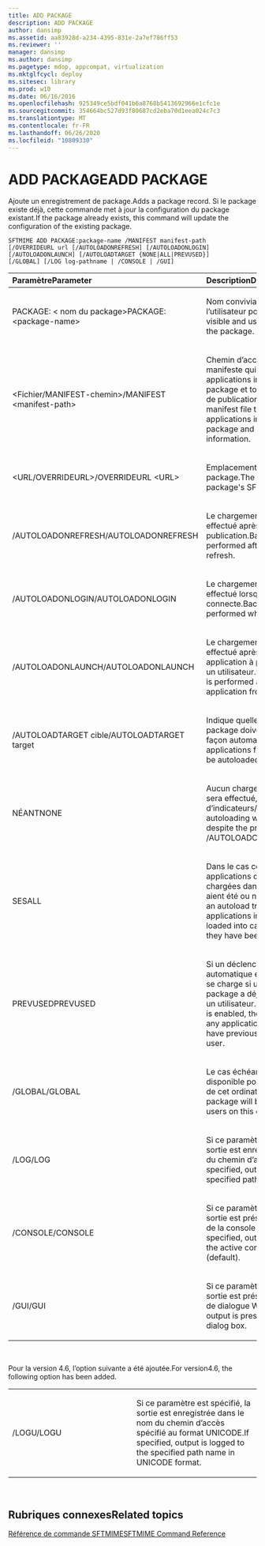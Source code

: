 ```yaml
---
title: ADD PACKAGE
description: ADD PACKAGE
author: dansimp
ms.assetid: aa83928d-a234-4395-831e-2a7ef786ff53
ms.reviewer: ''
manager: dansimp
ms.author: dansimp
ms.pagetype: mdop, appcompat, virtualization
ms.mktglfcycl: deploy
ms.sitesec: library
ms.prod: w10
ms.date: 06/16/2016
ms.openlocfilehash: 925349ce5bdf041b6a8768b5413692966e1cfc1e
ms.sourcegitcommit: 354664bc527d93f80687cd2eba70d1eea024c7c3
ms.translationtype: MT
ms.contentlocale: fr-FR
ms.lasthandoff: 06/26/2020
ms.locfileid: "10809330"
---
```

# <span data-ttu-id="6420e-103">ADD PACKAGE</span><span class="sxs-lookup"><span data-stu-id="6420e-103">ADD PACKAGE</span></span>


<span data-ttu-id="6420e-104">Ajoute un enregistrement de package.</span><span class="sxs-lookup"><span data-stu-id="6420e-104">Adds a package record.</span></span> <span data-ttu-id="6420e-105">Si le package existe déjà, cette commande met à jour la configuration du package existant.</span><span class="sxs-lookup"><span data-stu-id="6420e-105">If the package already exists, this command will update the configuration of the existing package.</span></span>

`SFTMIME ADD PACKAGE:package-name /MANIFEST manifest-path                 [/OVERRIDEURL url [/AUTOLOADONREFRESH] [/AUTOLOADONLOGIN]                 [/AUTOLOADONLAUNCH] [/AUTOLOADTARGET {NONE|ALL|PREVUSED}]                 [/GLOBAL] [/LOG log-pathname | /CONSOLE | /GUI]`

<table>
<colgroup>
<col width="50%" />
<col width="50%" />
</colgroup>
<thead>
<tr class="header">
<th align="left"><span data-ttu-id="6420e-106">Paramètre</span><span class="sxs-lookup"><span data-stu-id="6420e-106">Parameter</span></span></th>
<th align="left"><span data-ttu-id="6420e-107">Description</span><span class="sxs-lookup"><span data-stu-id="6420e-107">Description</span></span></th>
</tr>
</thead>
<tbody>
<tr class="odd">
<td align="left"><p><span data-ttu-id="6420e-108">PACKAGE: &lt; nom du package&gt;</span><span class="sxs-lookup"><span data-stu-id="6420e-108">PACKAGE:&lt;package-name&gt;</span></span></p></td>
<td align="left"><p><span data-ttu-id="6420e-109">Nom convivial et visible par l’utilisateur pour le package.</span><span class="sxs-lookup"><span data-stu-id="6420e-109">User-visible and user-friendly name for the package.</span></span></p></td>
</tr>
<tr class="even">
<td align="left"><p><span data-ttu-id="6420e-110">&lt;Fichier/MANIFEST-chemin&gt;</span><span class="sxs-lookup"><span data-stu-id="6420e-110">/MANIFEST &lt;manifest-path&gt;</span></span></p></td>
<td align="left"><p><span data-ttu-id="6420e-111">Chemin d’accès du fichier manifeste qui recense les applications incluses dans le package et toutes les informations de publication.</span><span class="sxs-lookup"><span data-stu-id="6420e-111">The path of the manifest file that lists the applications included in the package and all of their publishing information.</span></span></p></td>
</tr>
<tr class="odd">
<td align="left"><p><span data-ttu-id="6420e-112">&lt;URL/OVERRIDEURL&gt;</span><span class="sxs-lookup"><span data-stu-id="6420e-112">/OVERRIDEURL &lt;URL&gt;</span></span></p></td>
<td align="left"><p><span data-ttu-id="6420e-113">Emplacement du fichier SFT du package.</span><span class="sxs-lookup"><span data-stu-id="6420e-113">The location of the package's SFT file.</span></span></p></td>
</tr>
<tr class="even">
<td align="left"><p><span data-ttu-id="6420e-114">/AUTOLOADONREFRESH</span><span class="sxs-lookup"><span data-stu-id="6420e-114">/AUTOLOADONREFRESH</span></span></p></td>
<td align="left"><p><span data-ttu-id="6420e-115">Le chargement en arrière-plan est effectué après une actualisation de publication.</span><span class="sxs-lookup"><span data-stu-id="6420e-115">Background loading is performed after a publishing refresh.</span></span></p></td>
</tr>
<tr class="odd">
<td align="left"><p><span data-ttu-id="6420e-116">/AUTOLOADONLOGIN</span><span class="sxs-lookup"><span data-stu-id="6420e-116">/AUTOLOADONLOGIN</span></span></p></td>
<td align="left"><p><span data-ttu-id="6420e-117">Le chargement en arrière-plan est effectué lorsqu’un utilisateur se connecte.</span><span class="sxs-lookup"><span data-stu-id="6420e-117">Background loading is performed when a user logs in.</span></span></p></td>
</tr>
<tr class="even">
<td align="left"><p><span data-ttu-id="6420e-118">/AUTOLOADONLAUNCH</span><span class="sxs-lookup"><span data-stu-id="6420e-118">/AUTOLOADONLAUNCH</span></span></p></td>
<td align="left"><p><span data-ttu-id="6420e-119">Le chargement en arrière-plan est effectué après le démarrage d’une application à partir du package par un utilisateur.</span><span class="sxs-lookup"><span data-stu-id="6420e-119">Background loading is performed after a user starts an application from the package.</span></span></p></td>
</tr>
<tr class="odd">
<td align="left"><p><span data-ttu-id="6420e-120">/AUTOLOADTARGET cible</span><span class="sxs-lookup"><span data-stu-id="6420e-120">/AUTOLOADTARGET target</span></span></p></td>
<td align="left"><p><span data-ttu-id="6420e-121">Indique quelles applications du package doivent être chargées de façon automatique.</span><span class="sxs-lookup"><span data-stu-id="6420e-121">Indicates which applications from the package will be autoloaded.</span></span></p></td>
</tr>
<tr class="even">
<td align="left"><p><span data-ttu-id="6420e-122">NÉANT</span><span class="sxs-lookup"><span data-stu-id="6420e-122">NONE</span></span></p></td>
<td align="left"><p><span data-ttu-id="6420e-123">Aucun chargement automatique ne sera effectué, malgré la présence d’indicateurs/AUTOLOADONxxx.</span><span class="sxs-lookup"><span data-stu-id="6420e-123">No autoloading will be performed, despite the presence of any /AUTOLOADONxxx flags.</span></span></p></td>
</tr>
<tr class="odd">
<td align="left"><p><span data-ttu-id="6420e-124">SES</span><span class="sxs-lookup"><span data-stu-id="6420e-124">ALL</span></span></p></td>
<td align="left"><p><span data-ttu-id="6420e-125">Dans le cas contraire, toutes les applications du package sont chargées dans le cache, qu’elles aient été ou non déjà démarrées.</span><span class="sxs-lookup"><span data-stu-id="6420e-125">If an autoload trigger is enabled, all applications in the package will be loaded into cache whether or not they have been previously started.</span></span></p></td>
</tr>
<tr class="even">
<td align="left"><p><span data-ttu-id="6420e-126">PREVUSED</span><span class="sxs-lookup"><span data-stu-id="6420e-126">PREVUSED</span></span></p></td>
<td align="left"><p><span data-ttu-id="6420e-127">Si un déclencheur de chargement automatique est activé, le package se charge si une application de ce package a déjà été démarrée par un utilisateur.</span><span class="sxs-lookup"><span data-stu-id="6420e-127">If an autoload trigger is enabled, the package will load if any applications in this package have previously been started by a user.</span></span></p></td>
</tr>
<tr class="odd">
<td align="left"><p><span data-ttu-id="6420e-128">/GLOBAL</span><span class="sxs-lookup"><span data-stu-id="6420e-128">/GLOBAL</span></span></p></td>
<td align="left"><p><span data-ttu-id="6420e-129">Le cas échéant, le package est disponible pour tous les utilisateurs de cet ordinateur.</span><span class="sxs-lookup"><span data-stu-id="6420e-129">If present, the package will be available for all users on this computer.</span></span></p></td>
</tr>
<tr class="even">
<td align="left"><p><span data-ttu-id="6420e-130">/LOG</span><span class="sxs-lookup"><span data-stu-id="6420e-130">/LOG</span></span></p></td>
<td align="left"><p><span data-ttu-id="6420e-131">Si ce paramètre est spécifié, la sortie est enregistrée dans le nom du chemin d’accès spécifié.</span><span class="sxs-lookup"><span data-stu-id="6420e-131">If specified, output is logged to the specified path name.</span></span></p></td>
</tr>
<tr class="odd">
<td align="left"><p><span data-ttu-id="6420e-132">/CONSOLE</span><span class="sxs-lookup"><span data-stu-id="6420e-132">/CONSOLE</span></span></p></td>
<td align="left"><p><span data-ttu-id="6420e-133">Si ce paramètre est spécifié, la sortie est présentée dans la fenêtre de la console active (par défaut).</span><span class="sxs-lookup"><span data-stu-id="6420e-133">If specified, output is presented in the active console window (default).</span></span></p></td>
</tr>
<tr class="even">
<td align="left"><p><span data-ttu-id="6420e-134">/GUI</span><span class="sxs-lookup"><span data-stu-id="6420e-134">/GUI</span></span></p></td>
<td align="left"><p><span data-ttu-id="6420e-135">Si ce paramètre est spécifié, la sortie est présentée dans une boîte de dialogue Windows.</span><span class="sxs-lookup"><span data-stu-id="6420e-135">If specified, output is presented in a Windows dialog box.</span></span></p></td>
</tr>
</tbody>
</table>

 

<span data-ttu-id="6420e-136">Pour la version 4.6, l’option suivante a été ajoutée.</span><span class="sxs-lookup"><span data-stu-id="6420e-136">For version4.6, the following option has been added.</span></span>

<table>
<colgroup>
<col width="50%" />
<col width="50%" />
</colgroup>
<tbody>
<tr class="odd">
<td align="left"><p><span data-ttu-id="6420e-137">/LOGU</span><span class="sxs-lookup"><span data-stu-id="6420e-137">/LOGU</span></span></p></td>
<td align="left"><p><span data-ttu-id="6420e-138">Si ce paramètre est spécifié, la sortie est enregistrée dans le nom du chemin d’accès spécifié au format UNICODE.</span><span class="sxs-lookup"><span data-stu-id="6420e-138">If specified, output is logged to the specified path name in UNICODE format.</span></span></p></td>
</tr>
</tbody>
</table>

 

## <span data-ttu-id="6420e-139">Rubriques connexes</span><span class="sxs-lookup"><span data-stu-id="6420e-139">Related topics</span></span>


[<span data-ttu-id="6420e-140">Référence de commande SFTMIME</span><span class="sxs-lookup"><span data-stu-id="6420e-140">SFTMIME Command Reference</span></span>](sftmime--command-reference.md)

 

 





